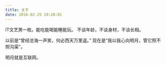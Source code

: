 ```yaml
---
title: 关于
date: 2016-02-25 19:20:01
---
```


IT文艺男一枚。能吃能喝能睡能玩。
不谈年龄，不谈身材，不谈长相。

以前是“曾经沧海一声笑，何必西天万里遥。”
现在是“我以我心向明月，管它照不照沟渠”。

明月就是互联网。
